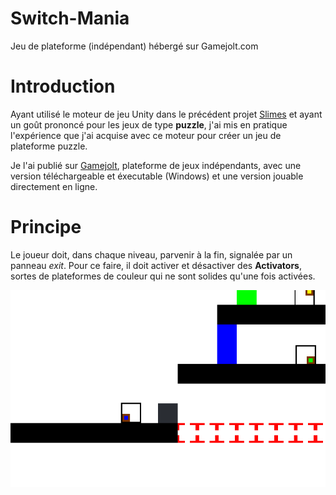 # Switch-Mania
Jeu de plateforme (indépendant) hébergé sur Gamejolt.com

# Introduction
Ayant utilisé le moteur de jeu Unity dans le précédent projet [Slimes](https://github.com/Sup3Legacy/Slimes) et ayant un goût prononcé pour les jeux de type **puzzle**, j'ai mis en pratique l'expérience que j'ai acquise avec ce moteur pour créer un jeu de plateforme puzzle.

Je l'ai publié sur [Gamejolt](https://gamejolt.com/games/switch-mania/488977), plateforme de jeux indépendants, avec une version téléchargeable et éxecutable (Windows) et une version jouable directement en ligne.

# Principe
Le joueur doit, dans chaque niveau, parvenir à la fin, signalée par un panneau *exit*. Pour ce faire, il doit activer et désactiver des **Activators**, sortes de plateformes de couleur qui ne sont solides qu'une fois activées. 

![Activators](Activators.png)
